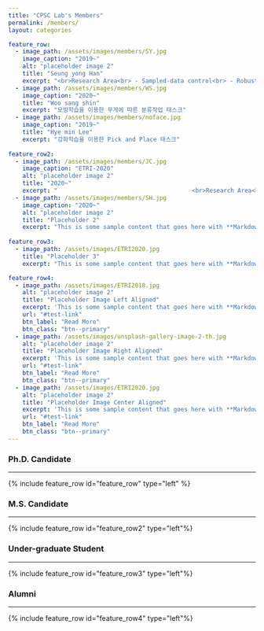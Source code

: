 ```yaml
---
title: "CPSC Lab's Members"
permalink: /members/
layout: categories

feature_row:
  - image_path: /assets/images/members/SY.jpg
    image_caption: "2019~"
    alt: "placeholder image 2"
    title: "Seung yong Han"
    excerpt: "<br>Research Area<br> - Sampled-data control<br> - Robust control<br> - Visual servoing<br> - Autonomous car control 　　　　　　　　　　　　　　　　　　　　　　　 E-mail : cpsc.seungyong@gmail.com"
  - image_path: /assets/images/members/WS.jpg
    image_caption: "2020~"
    title: "Woo sang shin"
    excerpt: "모방학습을 이용한 무게에 따른 분류작업 태스크"
  - image_path: /assets/images/members/noface.jpg
    image_caption: "2019~"
    title: "Hye min Lee"
    excerpt: "강화학습을 이용한 Pick and Place 태스크"
    
feature_row2:
  - image_path: /assets/images/members/JC.jpg
    image_caption: "ETRI-2020"
    alt: "placeholder image 2"
    title: "2020~"
    excerpt: "　　　　　　　　　　　　　　　　　　　　　　　<br>Research Area<br> - A.I, Deep learning<br> - Machine learning<br> - Computer vision and science <br> E-mail : myshin0512@gmail.com"
  - image_path: /assets/images/members/SH.jpg
    image_caption: "2020~"
    alt: "placeholder image 2"
    title: "Placeholder 2"
    excerpt: "This is some sample content that goes here with **Markdown** formatting."
    
feature_row3:
  - image_path: /assets/images/ETRI2020.jpg
    title: "Placeholder 3"
    excerpt: "This is some sample content that goes here with **Markdown** formatting."

feature_row4:
  - image_path: /assets/images/ETRI2018.jpg
    alt: "placeholder image 2"
    title: "Placeholder Image Left Aligned"
    excerpt: 'This is some sample content that goes here with **Markdown** formatting. Left aligned with `type="left"`'
    url: "#test-link"
    btn_label: "Read More"
    btn_class: "btn--primary"
  - image_path: /assets/images/unsplash-gallery-image-2-th.jpg
    alt: "placeholder image 2"
    title: "Placeholder Image Right Aligned"
    excerpt: 'This is some sample content that goes here with **Markdown** formatting. Right aligned with `type="right"`'
    url: "#test-link"
    btn_label: "Read More"
    btn_class: "btn--primary"
  - image_path: /assets/images/ETRI2020.jpg
    alt: "placeholder image 2"
    title: "Placeholder Image Center Aligned"
    excerpt: 'This is some sample content that goes here with **Markdown** formatting. Centered with `type="center"`'
    url: "#test-link"
    btn_label: "Read More"
    btn_class: "btn--primary"
---
```


### Ph.D. Candidate
---
{% include feature_row id="feature_row" type="left" %}

### M.S. Candidate
---
{% include feature_row id="feature_row2" type="left"%}

### Under-graduate Student
---
{% include feature_row id="feature_row3" type="left"%}

### Alumni
---
{% include feature_row id="feature_row4" type="left"%}

